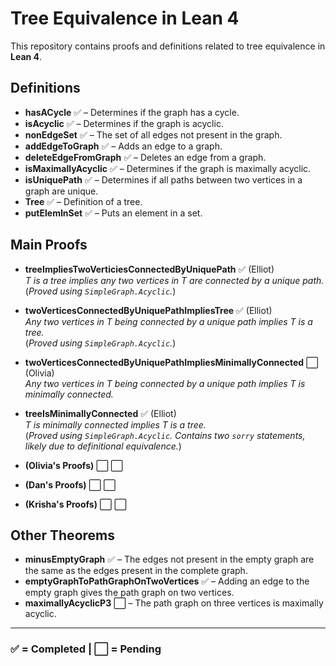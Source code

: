 # Tree Equivalence in Lean 4

This repository contains proofs and definitions related to tree equivalence in **Lean 4**.

## Definitions

- **hasACycle** ✅ – Determines if the graph has a cycle.
- **isAcyclic** ✅ – Determines if the graph is acyclic.
- **nonEdgeSet** ✅ – The set of all edges not present in the graph.
- **addEdgeToGraph** ✅ – Adds an edge to a graph.
- **deleteEdgeFromGraph** ✅ – Deletes an edge from a graph.
- **isMaximallyAcyclic** ✅ – Determines if the graph is maximally acyclic.
- **isUniquePath** ✅ – Determines if all paths between two vertices in a graph are unique.
- **Tree** ✅ – Definition of a tree.
- **putElemInSet** ✅ – Puts an element in a set.

## Main Proofs

- **treeImpliesTwoVerticiesConnectedByUniquePath** ✅ (Elliot)  
  _T is a tree implies any two vertices in T are connected by a unique path._  
  (_Proved using `SimpleGraph.Acyclic`._)

- **twoVerticesConnectedByUniquePathImpliesTree** ✅ (Elliot)  
  _Any two vertices in T being connected by a unique path implies T is a tree._  
  (_Proved using `SimpleGraph.Acyclic`._)

- **twoVerticesConnectedByUniquePathImpliesMinimallyConnected** ⬜ (Olivia)  
  _Any two vertices in T being connected by a unique path implies T is minimally connected._

- **treeIsMinimallyConnected** ✅ (Elliot)  
  _T is minimally connected implies T is a tree._  
  (_Proved using `SimpleGraph.Acyclic`. Contains two `sorry` statements, likely due to definitional equivalence._)

- **(Olivia's Proofs)** ⬜ ⬜

- **(Dan's Proofs)** ⬜ ⬜

- **(Krisha's Proofs)** ⬜ ⬜

## Other Theorems

- **minusEmptyGraph** ✅ – The edges not present in the empty graph are the same as the edges present in the complete graph.
- **emptyGraphToPathGraphOnTwoVertices** ✅ – Adding an edge to the empty graph gives the path graph on two vertices.
- **maximallyAcyclicP3** ⬜ – The path graph on three vertices is maximally acyclic.

---

### ✅ = Completed | ⬜ = Pending
